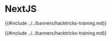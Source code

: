 # NextJS

{{#include ../../banners/hacktricks-training.md}}

{{#include ../../banners/hacktricks-training.md}}
